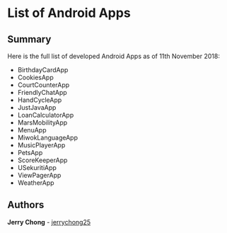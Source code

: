 # List of Android Apps

## Summary

Here is the full list of developed Android Apps as of 11th November 2018:
* BirthdayCardApp
* CookiesApp
* CourtCounterApp
* FriendlyChatApp
* HandCycleApp
* JustJavaApp
* LoanCalculatorApp
* MarsMobilityApp
* MenuApp
* MiwokLanguageApp
* MusicPlayerApp
* PetsApp
* ScoreKeeperApp
* USekuritiApp
* ViewPagerApp
* WeatherApp

## Authors

**Jerry Chong** - [jerrychong25](https://github.com/jerrychong25)
